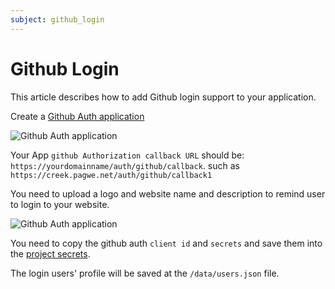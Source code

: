 ```yaml
---
subject: github_login
---
```


# Github Login
This article describes how to add Github login support to your application.

Create a [Github Auth application](https://github.com/settings/applications/new)

![Github Auth application](/cookbook/public/images/github-auth-new.png)

Your App `github Authorization callback URL` should be: `https://yourdomainname/auth/github/callback`.  such as `https://creek.pagwe.net/auth/github/callback1`

You need to upload a logo and website name and description to remind user to login to your website.

![Github Auth application](/cookbook/public/images/github-auth-settings.png)

You need to copy the github auth `client id` and `secrets`  and save them into the [project secrets](/cookbook/project_secrets.md).

The login users' profile will be saved at the `/data/users.json` file.



